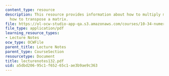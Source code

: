 ```yaml
---
content_type: resource
description: This resource provides information about how to multiply matrices, and
  how to transpose a matrix.
file: https://ol-ocw-studio-app-qa.s3.amazonaws.com/courses/10-34-numerical-methods-applied-to-chemical-engineering-fall-2005/a5dbd20695c1f65265c1ae3b9ae9c363_lecturenotes132.pdf
file_type: application/pdf
learning_resource_types:
- Lecture Notes
ocw_type: OCWFile
parent_title: Lecture Notes
parent_type: CourseSection
resourcetype: Document
title: lecturenotes132.pdf
uid: a5dbd206-95c1-f652-65c1-ae3b9ae9c363
---
```

